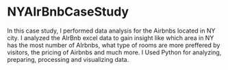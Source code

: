 # NYAIrBnbCaseStudy
In this case study, I performed data analysis for the Airbnbs located in NY city. I analyzed the AIrBnb excel data to gain insight like which area in NY has the most number of AIrbnbs, what type of rooms are more preffered by visitors, the pricing of Airbnbs and much more. 
I Used Python for analyzing, preparing, processing and visualizing data. 
